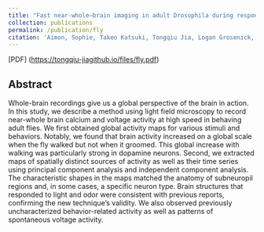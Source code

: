 ```yaml
---
title: "Fast near-whole–brain imaging in adult Drosophila during responses to stimuli and behavior"
collection: publications
permalink: /publication/fly
citation: 'Aimon, Sophie, Takeo Katsuki, Tongqiu Jia, Logan Grosenick, Michael Broxton, Karl Deisseroth, Terrence J. Sejnowski, and Ralph J. Greenspan. "Fast near-whole–brain imaging in adult Drosophila during responses to stimuli and behavior." PLoS biology 17, no. 2 (2019): e2006732.'
---
```

[PDF] (https://tongqiu-jiagithub.io/files/fly.pdf)
## Abstract
 Whole-brain recordings give us a global perspective of the brain in action. In this study, we describe a method using light field microscopy to record near-whole brain calcium and voltage activity at high speed in behaving adult flies. We first obtained global activity maps for various stimuli and behaviors. Notably, we found that brain activity increased on a global scale when the fly walked but not when it groomed. This global increase with walking was particularly strong in dopamine neurons. Second, we extracted maps of spatially distinct sources of activity as well as their time series using principal component analysis and independent component analysis. The characteristic shapes in the maps matched the anatomy of subneuropil regions and, in some cases, a specific neuron type. Brain structures that responded to light and odor were consistent with previous reports, confirming the new technique’s validity. We also observed previously uncharacterized behavior-related activity as well as patterns of spontaneous voltage activity.
